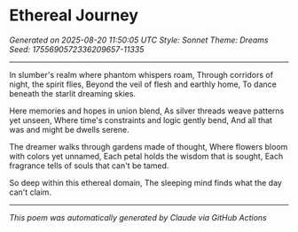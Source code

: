 # Ethereal Journey

*Generated on 2025-08-20 11:50:05 UTC*
*Style: Sonnet*
*Theme: Dreams*
*Seed: 1755690572336209657-11335*

---

In slumber's realm where phantom whispers roam,
Through corridors of night, the spirit flies,
Beyond the veil of flesh and earthly home,
To dance beneath the starlit dreaming skies.

Here memories and hopes in union blend,
As silver threads weave patterns yet unseen,
Where time's constraints and logic gently bend,
And all that was and might be dwells serene.

The dreamer walks through gardens made of thought,
Where flowers bloom with colors yet unnamed,
Each petal holds the wisdom that is sought,
Each fragrance tells of souls that can't be tamed.

So deep within this ethereal domain,
The sleeping mind finds what the day can't claim.

---

*This poem was automatically generated by Claude via GitHub Actions*